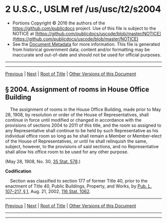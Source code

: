 ---
---

# 2 U.S.C., USLM ref /us/usc/t2/s2004

* Portions Copyright © 2016 the authors of the https://github.com/publicdocs project.
  Use of this file is subject to the NOTICE at [https://github.com/publicdocs/uscode/blob/master/NOTICE](https://github.com/publicdocs/uscode/blob/master/NOTICE)
* See the [Document Metadata](././../../../../..//README.md) for more information.
  This file is generated from historical government data; content and/or formatting may be inaccurate and out-of-date and should not be used for official purposes.

----------
----------

[Previous](./../../../../..//us/usc/t2/ch30/schI/m__us_usc_t2_s2003.md) | [Next](./../../../../..//us/usc/t2/ch30/schI/m__us_usc_t2_s2005.md) | [Root of Title](./../../../../../) | [Other Versions of this Document](https://publicdocs.github.io/go/links?ns=uslm&ref=%2Fus%2Fusc%2Ft2%2Fs2004)

## § 2004. Assignment of rooms in House Office Building

    The assignment of rooms in the House Office Building, made prior to May 28, 1908, by resolution or order of the House of Representatives, shall continue in force until modified or changed in accordance with the provisions of sections 2004 to 2011 of this title, and the room so assigned to any Representative shall continue to be held by such Representative as his individual office room so long as he shall remain a Member or Member-elect of the House of Representatives, or until he shall relinquish the same, subject, however, to the provisions of said sections, and no Representative shall allow his office room to be used for any other purpose.

(May 28, 1908, No. 30, [35 Stat. 578][/us/stat/35/578].)

 __Codification__ 

    Section was classified to section 177 of former Title 40, prior to the enactment of Title 40, Public Buildings, Property, and Works, by [Pub. L. 107–217, § 1][/us/pl/107/217/s1], Aug. 21, 2002, [116 Stat. 1062][/us/stat/116/1062].

----------

[Previous](./../../../../..//us/usc/t2/ch30/schI/m__us_usc_t2_s2003.md) | [Next](./../../../../..//us/usc/t2/ch30/schI/m__us_usc_t2_s2005.md) | [Root of Title](./../../../../../) | [Other Versions of this Document](https://publicdocs.github.io/go/links?ns=uslm&ref=%2Fus%2Fusc%2Ft2%2Fs2004)

----------
----------

[/us/stat/35/578]: https://publicdocs.github.io/go/links?ns=uslm&ref=%2Fus%2Fstat%2F35%2F578
[/us/pl/107/217/s1]: https://publicdocs.github.io/go/links?ns=uslm&ref=%2Fus%2Fpl%2F107%2F217%2Fs1
[/us/stat/116/1062]: https://publicdocs.github.io/go/links?ns=uslm&ref=%2Fus%2Fstat%2F116%2F1062


